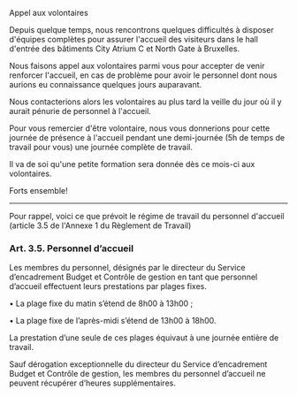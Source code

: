 Appel aux volontaires

Depuis quelque temps, nous rencontrons quelques difficultés à disposer d'équipes complètes pour assurer l'accueil des visiteurs dans le hall d'entrée des bâtiments City Atrium C et North Gate à Bruxelles.

Nous faisons appel aux volontaires parmi vous pour accepter de venir renforcer l'accueil, en cas de problème pour avoir le personnel dont nous aurions eu connaissance quelques jours auparavant.

Nous contacterions alors les volontaires au plus tard la veille du jour où il y aurait pénurie de personnel à l'accueil.

Pour vous remercier d'être volontaire, nous vous donnerions pour cette journée de présence à l'accueil pendant une demi-journée (5h de temps de travail pour vous) une journée complète de travail.

Il va de soi qu'une petite formation sera donnée dès ce mois-ci aux volontaires.

Forts ensemble!

---

Pour rappel, voici ce que prévoit le régime de travail du personnel d'accueil (article 3.5 de l'Annexe 1 du Règlement de Travail)

### Art. 3.5. Personnel d’accueil

Les membres du personnel, désignés par le directeur du Service d’encadrement Budget et Contrôle de gestion en tant que personnel d’accueil effectuent leurs prestations par plages
fixes.

• La plage fixe du matin s’étend de 8h00 à 13h00 ;

• La plage fixe de l’après-midi s’étend de 13h00 à 18h00.

La prestation d’une seule de ces plages équivaut à une journée entière de travail.

Sauf dérogation exceptionnelle du directeur du Service d’encadrement Budget et Contrôle de gestion, les membres du personnel d’accueil ne peuvent récupérer d’heures supplémentaires.
